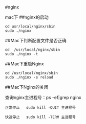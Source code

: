 #nginx

mac下
##nginx的启动

    cd usr/local/nginx/sbin
    sudo ./nginx

##Mac下判断配置文件是否正确

    cd  /usr/local/nginx/sbin
    sudo ./nginx -t


##Mac下重启Nginx

    cd /usr/local/nginx/sbin
    sudo ./nginx -s reload

##Mac下Nginx的关闭

查询nginx主进程号：ps -ef|grep nginx

    正常停止   sudo kill -QUIT 主进程号
     
    快速停止   sudo kill -TERM 主进程号

